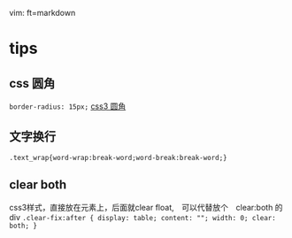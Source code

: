   vim: ft=markdown
# tips

## css 圆角  
`border-radius: 15px;` 
[ css3 圆角][1]


## 文字换行
`.text_wrap{word-wrap:break-word;word-break:break-word;}`

## clear both
css3样式，直接放在元素上，后面就clear float,　可以代替放个　clear:both 的 div
`.clear-fix:after { display: table; content: ""; width: 0; clear: both; }`




[1]: http://www.ruanyifeng.com/blog/2010/12/detailed_explanation_of_css3_rounded_corners.html